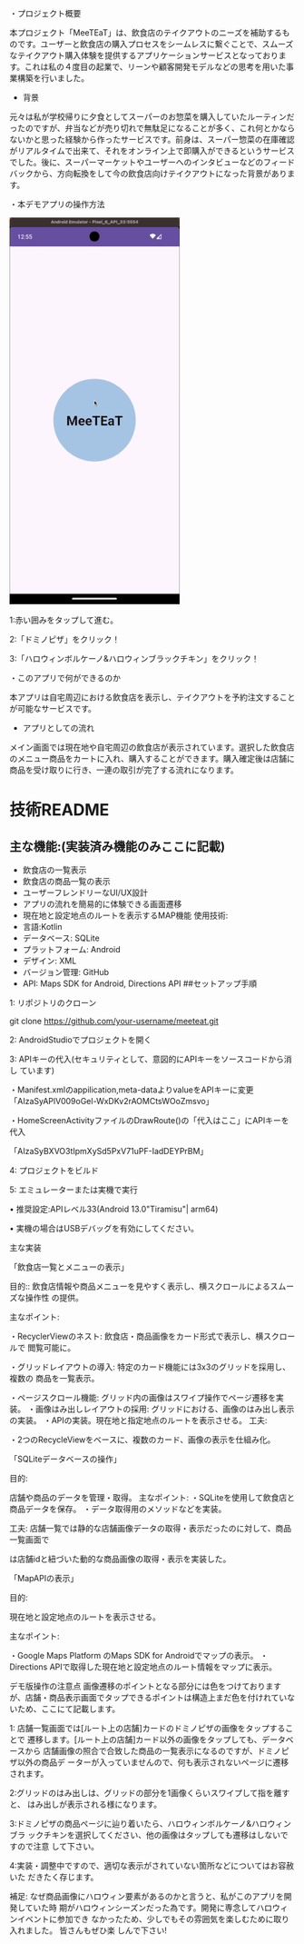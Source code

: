 
・プロジェクト概要

本プロジェクト「MeeTEaT」は、飲食店のテイクアウトのニーズを補助するものです。ユーザーと飲食店の購入プロセスをシームレスに繋ぐことで、スムーズなテイクアウト購入体験を提供するアプリケーションサービスとなっております。これは私の４度目の起業で、リーンや顧客開発モデルなどの思考を用いた事業構築を行いました。

- 背景

元々は私が学校帰りに夕食としてスーパーのお惣菜を購入していたルーティンだったのですが、弁当などが売り切れで無駄足になることが多く、これ何とかならないかと思った経験から作ったサービスです。前身は、スーパー惣菜の在庫確認がリアルタイムで出来て、それをオンライン上で即購入ができるというサービスでした。後に、スーパーマーケットやユーザーへのインタビューなどのフィードバックから、方向転換をして今の飲食店向けテイクアウトになった背景があります。

・本デモアプリの操作方法

<img src="https://raw.githubusercontent.com/KKoske/MeeTEaT/main/MeeTEaT3MB.gif" width="300"> 


1:赤い囲みをタップして進む。

2:「ドミノピザ」をクリック！

3:「ハロウィンボルケーノ&ハロウィンブラックチキン」をクリック！


・このアプリで何ができるのか

本アプリは自宅周辺における飲食店を表示し、テイクアウトを予約注文することが可能なサービスです。
- アプリとしての流れ

メイン画面では現在地や自宅周辺の飲食店が表示されています。選択した飲食店のメニュー商品をカートに入れ、購入することができます。購入確定後は店舗に商品を受け取りに行き、一連の取引が完了する流れになります。　　






# 技術README

## 主な機能:(実装済み機能のみここに記載)
- 飲食店の一覧表示
- 飲食店の商品一覧の表示
- ユーザーフレンドリーなUI/UX設計
- アプリの流れを簡易的に体験できる画面遷移
- 現在地と設定地点のルートを表示するMAP機能 使用技術:
- 言語:Kotlin
- データベース: SQLite
- プラットフォーム: Android
- デザイン: XML
- バージョン管理: GitHub
- API: Maps SDK for Android, Directions API
##セットアップ手順

1: リポジトリのクローン

git clone https://github.com/your-username/meeteat.git

2: AndroidStudioでプロジェクトを開く

3: APIキーの代入(セキュリティとして、意図的にAPIキーをソースコードから消し ています)

・Manifest.xmlのappilication,meta-dataよりvalueをAPIキーに変更 「AIzaSyAPlV009oGel-WxDKv2rAOMCtsWOoZmsvo」

・HomeScreenActivityファイルのDrawRoute()の「代入はここ」にAPIキーを代入

「AIzaSyBXVO3tIpmXySd5PxV71uPF-IadDEYPrBM」

4: プロジェクトをビルド

5: エミュレーターまたは実機で実行

• 推奨設定:APIレベル33(Android 13.0"Tiramisu"| arm64)

• 実機の場合はUSBデバッグを有効にしてください。


主な実装

「飲食店一覧とメニューの表示」

目的:: 飲食店情報や商品メニューを見やすく表示し、横スクロールによるスムーズな操作性
の提供。

主なポイント:

・RecyclerViewのネスト: 飲食店・商品画像をカード形式で表示し、横スクロールで 閲覧可能に。

・グリッドレイアウトの導入: 特定のカード機能には3x3のグリッドを採用し、複数の 商品を一覧表示。

・ページスクロール機能: グリッド内の画像はスワイプ操作でページ遷移を実装。 ・画像はみ出しレイアウトの採用: グリッドにおける、画像のはみ出し表示の実装。 ・APIの実装。現在地と指定地点のルートを表示させる。
工夫:

・2つのRecycleViewをベースに、複数のカード、画像の表示を仕組み化。


「SQLiteデータベースの操作」

目的:

店舗や商品のデータを管理・取得。 主なポイント: ・SQLiteを使用して飲食店と商品データを保存。 ・データ取得用のメソッドなどを実装。

工夫: 店舗一覧では静的な店舗画像データの取得・表示だったのに対して、商品一覧画面で
      
は店舗idと紐づいた動的な商品画像の取得・表示を実装した。


「MapAPIの表示」

目的:

現在地と設定地点のルートを表示させる。

主なポイント:

・Google Maps Platform のMaps SDK for Androidでマップの表示。 ・Directions APIで取得した現在地と設定地点のルート情報をマップに表示。

デモ版操作の注意点 画像遷移のポイントとなる部分には色をつけておりますが、店舗・商品表示画面でタップできるポイントは構造上まだ色を付けれていないため、ここにて記載します。

1: 店舗一覧画面では[ルート上の店舗]カードのドミノピザの画像をタップすることで 遷移します。[ルート上の店舗]カード以外の画像をタップしても、データベースから 店舗画像の照合で合致した商品の一覧表示になるのですが、ドミノピザ以外の商品デ ーターが入っていませんので、何も表示されないページに遷移されます。

2:グリッドのはみ出しは、グリッドの部分を1画像くらいスワイプして指を離すと、 はみ出しが表示される様になります。

3:ドミノピザの商品ページに辿り着いたら、ハロウィンボルケーノ&ハロウィンブラ ックチキンを選択してください、他の画像はタップしても遷移はしないですので注意 して下さい。

4:実装・調整中ですので、適切な表示がされていない箇所などについてはお容赦いた だきたく存じます。



補足: なぜ商品画像にハロウィン要素があるのかと言うと、私がこのアプリを開発していた時 期がハロウィンシーズンだった為です。開発に専念してハロウィンイベントに参加でき なかったため、少しでもその雰囲気を楽しむために取り入れました。 皆さんもぜひ楽 しんで下さい!



